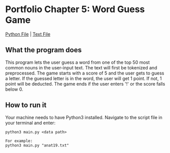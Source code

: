 # Portfolio Chapter 5: Word Guess Game

[Python File](https://github.com/linusfackler/CS4395-NLP/blob/main/Word%20Guess%20Game/main.py)
|
[Text File](https://github.com/linusfackler/CS4395-NLP/blob/main/Word%20Guess%20Game/anat19.txt)

## What the program does
This program lets the user guess a word from one of the top 50 most common nouns in the user-input text. The text will first be tokenized and preprocessed.
The game starts with a score of 5 and the user gets to guess a letter. If the guessed letter is in the word, the user will get 1 point. If not, 1 point will be deducted.
The game ends if the user enters '!' or the score falls below 0.

## How to run it
Your machine needs to have Python3 installed.
Navigate to the script file in your terminal and enter:
```
python3 main.py <data path>

For example:
python3 main.py "anat19.txt"
```
